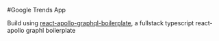 #Google Trends App

Build using [react-apollo-graphql-boilerplate](https://github.com/ayepRahman/react-apollo-graphql-boilerplate), a fullstack typescript react-apollo graphl boilerplate
